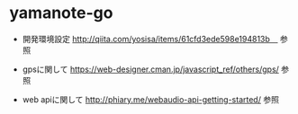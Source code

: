 # yamanote-go

- 開発環境設定
http://qiita.com/yosisa/items/61cfd3ede598e194813b　
参照


- gpsに関して
https://web-designer.cman.jp/javascript_ref/others/gps/
参照

- web apiに関して
http://phiary.me/webaudio-api-getting-started/
参照
